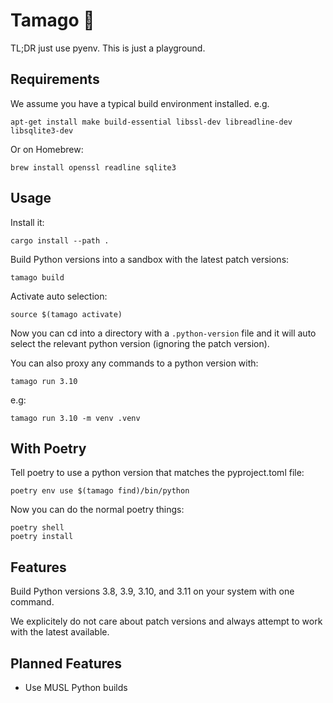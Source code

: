 # Tamago 🥚

TL;DR just use pyenv. This is just a playground.

## Requirements

We assume you have a typical build environment installed. e.g.

    apt-get install make build-essential libssl-dev libreadline-dev libsqlite3-dev

Or on Homebrew:

    brew install openssl readline sqlite3

## Usage

Install it:

    cargo install --path .

Build Python versions into a sandbox with the latest patch versions:

    tamago build

Activate auto selection:

    source $(tamago activate)

Now you can cd into a directory with a `.python-version` file and
it will auto select the relevant python version (ignoring the patch version).

You can also proxy any commands to a python version with:

    tamago run 3.10

e.g:

    tamago run 3.10 -m venv .venv

## With Poetry

Tell poetry to use a python version that matches the pyproject.toml file:

    poetry env use $(tamago find)/bin/python

Now you can do the normal poetry things:

    poetry shell
    poetry install

## Features

Build Python versions 3.8, 3.9, 3.10, and 3.11 on your system with one command.

We explicitely do not care about patch versions and always attempt to work with the latest available.

## Planned Features

- Use MUSL Python builds
